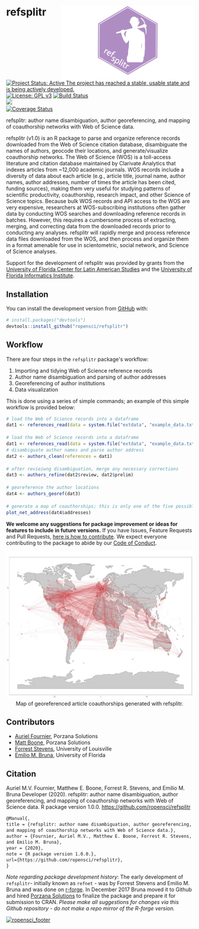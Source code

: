 # refsplitr <img src="man/figures/refsplitrhex.png" height="200" align="right">

[![Project Status: Active The project has reached a stable, usable state and is being actively developed.](http://www.repostatus.org/badges/latest/active.svg)](http://www.repostatus.org/#active)    
[![License: GPL v3](https://img.shields.io/badge/License-GPLv3-blue.svg)](https://www.gnu.org/licenses/gpl-3.0)
[![Build Status](https://travis-ci.org/ropensci/refsplitr.svg?branch=master)](https://travis-ci.org/ropensci/refsplitr)    
[![](https://badges.ropensci.org/256_status.svg)](https://github.com/ropensci/onboarding/issues/256)   
[![Coverage Status](https://coveralls.io/repos/github/ropensci/refsplitr/badge.svg?branch=master)](https://coveralls.io/github/ropensci/refsplitr?branch=master)
             
refsplitr: author name disambiguation, author georeferencing, and mapping of coauthorship networks with Web of Science data. 

refsplitr (v1.0) is an R package to parse and organize reference records downloaded from the Web of Science citation database, disambiguate the names of authors, geocode their locations, and generate/visualize coauthorship networks. The Web of Science (WOS) is a toll-access literature and citation database maintained by Clarivate Analytics that indexes articles from ~12,000 academic journals. WOS records  include a diversity of data about each article (e.g., article title, journal name, author names, author addresses, number of times the article has been cited, funding sources), making them very useful for studying patterns of scientific productivity, coauthorship, research impact, and other Science of Science topics. Because bulk WOS records and API access to the WOS are very expensive, researchers at WOS-subscribing institutions often gather data by conducting WOS searches and downloading reference records in batches. However, this requires a cumbersome process of extracting, merging, and correcting data from the downloaded records prior to conducting any analyses. refsplitr will rapidly merge and process reference data files downloaded from the WOS, and then process and organize them in a format amenable for use in scientometric, social network, and Science of Science analyses. 

Support for the development of refsplitr was provided by grants from the [University of Florida Center for Latin American Studies](http://www.latam.ufl.edu/) and the [University of Florida Informatics Institute](https://informatics.institute.ufl.edu/).

## Installation

You can install the development version from [GitHub](https://github.com/) with:

``` r
# install.packages("devtools")
devtools::install_github("ropensci/refsplitr")
```

## Workflow

There are four steps in the `refsplitr` package's workflow:   
1. Importing and tidying Web of Science reference records
2. Author name disambiguation and parsing of author addresses
3. Georeferencing of author institutions
4. Data visualization

This is done using a series of simple commands; an example of this simple workflow is provided below:

``` r
# load the Web of Science records into a dataframe
dat1 <- references_read(data = system.file("extdata", "example_data.txt", package = "refsplitr"), dir = FALSE)

# load the Web of Science records into a dataframe
dat1 <- references_read(data = system.file("extdata", "example_data.txt", package = "refsplitr"), dir = FALSE)
# disambiguate author names and parse author address
dat2 <- authors_clean(references = dat1)

# after revieiwng disambiguation, merge any necessary corrections
dat3 <- authors_refine(dat2$review, dat2$prelim)

# georeference the author locations
dat4 <- authors_georef(dat3)

# generate a map of coauthorships; this is only one of the five possible visualizations  
plot_net_address(dat4$addresses)
```

**We welcome any suggestions for package improvement or ideas for features to include in future versions.** If you have Issues, Feature Requests and Pull Requests, [here is how to contribute](https://github.com/ropensci/refsplitr/blob/master/CONTRIBUTING.md). We expect everyone contributing to the package to abide by our [Code of Conduct](https://github.com/ropensci/refsplitr/blob/master/CODE_OF_CONDUCT.md). 

<center>
<img src="man/figures/coauthor_connections_BITR.png" height="400">
</center>
<center>
Map of georeferenced article coauthorships generated with refsplitr.
</center>


## Contributors
* [Auriel Fournier](https://github.com/aurielfournier), Porzana Solutions
* [Matt Boone](https://github.com/birderboone), Porzana Solutions
* [Forrest Stevens](http://forreststevens.com/teaching/research.html), University of Louisville
* [Emilio M. Bruna](https://github.com/embruna), University of Florida

## Citation

Auriel M.V. Fournier, Matthew E. Boone, Forrest R. Stevens, and 
    Emilio M. Bruna Developer (2020). refsplitr: author name disambiguation, author 
    georeferencing, and mapping of coauthorship networks with Web of Science 
    data. R package version 1.0.0. https://github.com/ropensci/refsplitr
  
    @Manual{,
    title = {refsplitr: author name disambiguation, author georeferencing, 
    and mapping of coauthorship networks with Web of Science data.},
    author = {Fournier, Auriel M.V., Matthew E. Boone, Forrest R. Stevens, and Emilio M. Bruna},
    year = {2020},
    note = {R package version 1.0.0.},
    url={https://github.com/ropensci/refsplitr},
    }
    
_Note regarding package development history_: The early development of `refsplitr`- initially known as `refnet` - was by Forrest Stevens and Emilio M. Bruna and was done on [r-forge](https://r-forge.r-project.org/projects/refnet/). In December 2017 Bruna moved it to Github and hired [Porzana Solutions](https://github.com/aurielfournier) to finalize the package and prepare it for submission to CRAN.  _Please make all suggestions for changes via this Github repository - do not make a repo mirror of the R-forge version._

[![ropensci_footer](https://ropensci.org/public_images/ropensci_footer.png)](https://ropensci.org)
